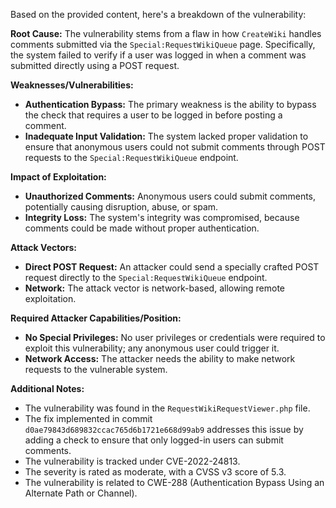 Based on the provided content, here's a breakdown of the vulnerability:

**Root Cause:**
The vulnerability stems from a flaw in how `CreateWiki` handles comments submitted via the `Special:RequestWikiQueue` page. Specifically, the system failed to verify if a user was logged in when a comment was submitted directly using a POST request.

**Weaknesses/Vulnerabilities:**
- **Authentication Bypass:** The primary weakness is the ability to bypass the check that requires a user to be logged in before posting a comment.
- **Inadequate Input Validation:** The system lacked proper validation to ensure that anonymous users could not submit comments through POST requests to the `Special:RequestWikiQueue` endpoint.

**Impact of Exploitation:**
- **Unauthorized Comments:** Anonymous users could submit comments, potentially causing disruption, abuse, or spam.
- **Integrity Loss:** The system's integrity was compromised, because comments could be made without proper authentication.

**Attack Vectors:**
- **Direct POST Request:** An attacker could send a specially crafted POST request directly to the `Special:RequestWikiQueue` endpoint.
- **Network:** The attack vector is network-based, allowing remote exploitation.

**Required Attacker Capabilities/Position:**
- **No Special Privileges:** No user privileges or credentials were required to exploit this vulnerability; any anonymous user could trigger it.
- **Network Access:** The attacker needs the ability to make network requests to the vulnerable system.

**Additional Notes:**
- The vulnerability was found in the `RequestWikiRequestViewer.php` file.
- The fix implemented in commit `d0ae79843d689832ccac765d6b1721e668d99ab9` addresses this issue by adding a check to ensure that only logged-in users can submit comments.
- The vulnerability is tracked under CVE-2022-24813.
- The severity is rated as moderate, with a CVSS v3 score of 5.3.
- The vulnerability is related to CWE-288 (Authentication Bypass Using an Alternate Path or Channel).